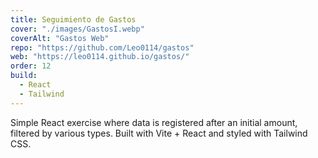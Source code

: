 ```yaml
---
title: Seguimiento de Gastos
cover: "./images/GastosI.webp"
coverAlt: "Gastos Web"
repo: "https://github.com/Leo0114/gastos"
web: "https://leo0114.github.io/gastos/"
order: 12
build:
  - React
  - Tailwind
---
```


Simple React exercise where data is registered after an initial amount, filtered by various types. Built with Vite + React and styled with Tailwind CSS.
